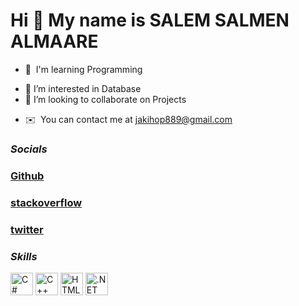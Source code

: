 Hi 👋 My name is SALEM SALMEN ALMAARE
=====================================

*   🧠  I'm learning Programming
- 👀 I’m interested in Database
- 💞️ I’m looking to collaborate on Projects
*   ✉️  You can contact me at [jakihop889@gmail.com](mailto:jakihop889@gmail.com)         

### *Socials*

 ### [Github](https://www.github.com/salemovic99)
 ### [stackoverflow](https://www.stackoverflow.com/users/16188651/salem-ovic) 
 ### [twitter](https://www.twitter.com/salimovic99)

### *Skills* 

<p align="left">
<a href="https://docs.microsoft.com/en-us/dotnet/csharp/" target="_blank" rel="noreferrer"><img src="https://raw.githubusercontent.com/danielcranney/readme-generator/main/public/icons/skills/csharp-colored.svg" width="36" height="36" alt="C#" /></a>
<a href="https://docs.microsoft.com/en-us/cpp/?view=msvc-170" target="_blank" rel="noreferrer"><img src="https://raw.githubusercontent.com/danielcranney/readme-generator/main/public/icons/skills/cplusplus-colored.svg" width="36" height="36" alt="C++" /></a>
<a href="https://developer.mozilla.org/en-US/docs/Glossary/HTML5" target="_blank" rel="noreferrer"><img src="https://raw.githubusercontent.com/danielcranney/readme-generator/main/public/icons/skills/html5-colored.svg" width="36" height="36" alt="HTML5" /></a>
<a href="https://dotnet.microsoft.com/en-us/" target="_blank" rel="noreferrer"><img src="https://raw.githubusercontent.com/danielcranney/readme-generator/main/public/icons/skills/dot-net-colored.svg" width="36" height="36" alt=".NET" /></a>
</p>
                    
                  

<!---
salemovic99/salemovic99 is a ✨ special ✨ repository because its `README.md` (this file) appears on your GitHub profile.
You can click the Preview link to take a look at your changes.
--->
